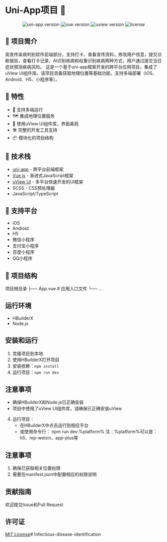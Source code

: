 # Uni-App项目 📱

<p align="center">
  <img src="https://img.shields.io/badge/uni--app-2.0-green" alt="uni-app version">
  <img src="https://img.shields.io/badge/vue-2.x-brightgreen" alt="vue version">
  <img src="https://img.shields.io/badge/uview-2.0-blue" alt="uview version">
  <img src="https://img.shields.io/badge/license-MIT-orange" alt="license">
</p>

## 📖 项目简介
突发传染病判别软件前端部分，支持打卡，查看宣传资料，修改用户信息，提交诊断报告，查看打卡记录，AI识别疾病和权重识别疾病两种方式，用户通过提交当日症状预测疾病风险。
这是一个基于uni-app框架开发的跨平台应用项目，集成了uView UI组件库。该项目具备获取地理位置等基础功能，支持多端部署（iOS、Android、H5、小程序等）。

## 🚀 特性
- 📱 支持多端运行
- 🗺️ 集成地理位置服务
- 🎨 使用uView UI组件库，界面美观
- 🛠️ 完整的开发工具支持
- 📦 模块化的项目结构

## 🔧 技术栈
- [uni-app](https://uniapp.dcloud.io/) - 跨平台前端框架
- [Vue.js](https://vuejs.org/) - 渐进式JavaScript框架
- [uView UI](https://www.uviewui.com/) - 多平台快速开发的UI框架
- SCSS - CSS预处理器
- JavaScript/TypeScript

## 📱 支持平台
- iOS
- Android
- H5
- 微信小程序
- 支付宝小程序
- 百度小程序
- QQ小程序

## 📂 项目结构 

项目根目录
├── App.vue # 应用入口文件
└── ...


## 运行环境
- HBuilderX
- Node.js

## 安装和运行
1. 克隆项目到本地
2. 使用HBuilderX打开项目
3. 安装依赖：`npm install`
4. 运行项目：`npm run dev`

## 注意事项
- 确保HBuilderX和Node.js已正确安装
- 项目中使用了uView UI组件库，请确保已正确安装uView

4. 运行项目：
   - 在HBuilderX中点击运行到相应平台
   - 或使用命令行：
    npm run dev:%platform%
   注：%platform%可以是：h5、mp-weixin、app-plus等

## 注意事项
1. 确保已获取相关位置权限
2. 需要在manifest.json中配置相应的权限说明

## 贡献指南
欢迎提交Issue和Pull Request

## 许可证
[MIT License](LICENSE)# Infectious-disease-identification
